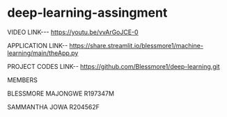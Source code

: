 # deep-learning-assingment
VIDEO LINK--- https://youtu.be/vvArGoJCE-0

APPLICATION LINK-- https://share.streamlit.io/blessmore1/machine-learning/main/theApp.py

PROJECT CODES LINK-- https://github.com/Blessmore1/deep-learning.git

MEMBERS

BLESSMORE MAJONGWE    R197347M

SAMMANTHA JOWA        R204562F
